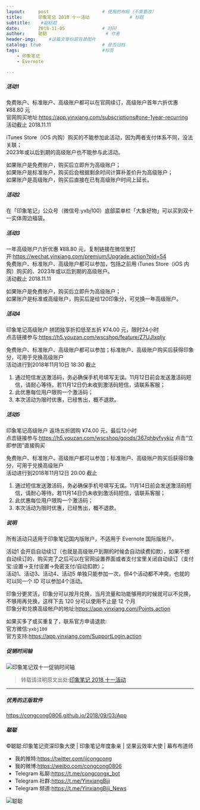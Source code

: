 ```yaml
---
layout:     post                    # 使用的布局（不需要改）
title:      印象笔记 2018 十一活动               # 标题 
subtitle:    #副标题
date:       2018-11-05              # 时间
author:     聪聪                      # 作者
header-img:     #这篇文章标题背景图片
catalog: true                       # 是否归档
tags:                               #标签
    - 印象笔记
    - Evernote

---
```


##### 活动1

免费账户、标准账户、高级账户都可以在官网续订，高级账户首年六折优惠 ¥88.80 元<br>
官网购买地址:<https://app.yinxiang.com/subscriptions#one-1year-recurring><br>
活动截止 2018.11.11<br>

iTunes Store（iOS 内购）购买的不能参加此活动，因为两者支付体系不同，没法关联；<br>
2023年或以后到期的高级账户也不能参与此活动。<br>

如果账户是免费账户，购买后立即升为高级账户；<br>
如果账户是标准账户，购买后会根据剩余时间计算补差价升为高级账户；<br>
如果账户是高级账户，购买后直接在已有高级账户时间上延长。

##### 活动2

在「印象笔记」公众号（微信号:yxbj100）底部菜单栏「大象好物」可以买到双十一实体周边福袋。

##### 活动3

一年高级账户六折优惠 ¥88.80 元，复制链接在微信里打开:<https://wechat.yinxiang.com/premium/Upgrade.action?pid=54><br>
免费账户、标准账户、高级账户都可以参加，包括之前用 iTunes Store（iOS 内购）购买的、2023年或以后到期的高级账户。<br>
活动截止 2018.11.11<br>

如果账户是免费账户，购买后立即升为高级账户；<br>
如果账户是标准或高级账户，购买后是给120印象分，可兑换一年高级账户。

##### 活动4

印象笔记高级账户 拼团独享折扣低至五折 ¥74.00 元，限时24小时<br>
点击链接参与:<https://h5.youzan.com/wscshop/feature/Z7UJlxqIjy><br>

免费账户、标准账户、高级账户都可以参加；标准账户、高级账户购买后获得印象分，可用于兑换高级账户<br>
活动进行到2018年11月10日 18:30 截止

1. 通过短信发送激活码，务必确保手机号填写无误。11月12日前会发送激活码短信，请耐心等待。若11月12日仍未收到激活码短信，请联系客服；
2. 此优惠每位用户限购一个激活码；
3. 本次活动为限时优惠，已经售出，概不退款。

##### 活动5

印象笔记高级账户 返场五折团购 ¥74.00 元，最后12小时<br>
点击链接参与:<https://h5.youzan.com/wscshop/goods/367qhbyfvykjz> 点击“立即参团”直接购买<br>

免费账户、标准账户、高级账户都可以参加；标准账户、高级账户购买后获得印象分，可用于兑换高级账户<br>
活动进行到2018年11月12日 20:00 截止

1. 通过短信发送激活码，务必确保手机号填写无误。11月14日前会发送激活码短信，请耐心等待。若11月14日仍未收到激活码短信，请联系客服；
2. 此优惠每位用户限购一个激活码；
3. 本次活动为限时优惠，已经售出，概不退款。

##### 说明

所有活动只适用于印象笔记国内版账户，不适用于 Evernote 国际版账户。<br>

活动1 会开启自动续订（也就是高级账户到期的时候会自动续费扣款），如果不想自动续订的，购买完了之后可以在官网设置界面或者支付宝里关闭自动续订（支付宝:设置->支付设置->免密支付/自动扣款）；<br>
活动1、活动3、活动4、活动5 单独只能参加一次，但4个活动都不冲突，也就的可以同一个 ID 可以参加4个活动。 <br>

印象分更灵活，印象分可以按月兑换，当月流量和功能够用的时候就可以不兑换，不够用再兑换，这样下去 120 分可以使用不止是 12 个月<br>
印象分和兑换高级帐户的地址:<https://app.yinxiang.com/Points.action>

如果买多了或买重复了，联系官方申请退款:<br>
官方微信:`yxbj100`<br>
官方支持:<https://app.yinxiang.com/SupportLogin.action>

##### 促销时间轴

![印象笔记双十一促销时间轴](https://i.v2ex.co/13Qz5y68.jpeg)

> 转载请注明原文出处:[印象笔记 2018 十一活动](https://congcong0806.github.io/2018/11/05/YinxiangSale)

---

##### 优秀的正版软件
<https://congcong0806.github.io/2018/09/03/App>

##### 聪聪
&copy;聪聪:印象笔记资深印象大使 | 印象笔记年度象亲 | 坚果云效率大使 | 幕布布道师

* 我的推特:<https://twitter.com/iicongcong>
* 我的微博:<https://weibo.com/congcong0806>
* Telegram 私聊:<https://t.me/congcongx_bot>
* Telegram 社群:<https://t.me/YinxiangBiji>
* Telegram 频道:<https://t.me/YinxiangBiji_News>

![聪聪](https://i.v2ex.co/3wc207g5.png)